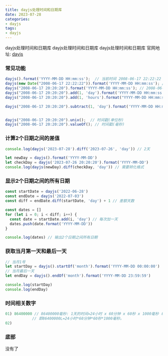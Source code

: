 ```yaml
---
title: dayjs处理时间和日期库
date: 2023-07-28
categories: 
- dayjs
tags:
- dayjs
---
```

dayjs处理时间和日期库
dayjs处理时间和日期库
dayjs处理时间和日期库
官网地址: [dayjs](https://dayjs.gitee.io/zh-CN/ "dayjs")



<!-- more -->

### 常见功能

```js
dayjs().format('YYYY-MM-DD HH:mm:ss');  // 当前时间 2008-06-17 22:22:22
dayjs(new Date("2008-06-17 22:22:22")).format('YYYY-MM-DD HH:mm:ss'); // 2008-06-17 22:22:22
dayjs("2008-06-17 20:20:20").format('YYYY-MM-DD HH:mm:ss'); // 2008-06-17 20:20:20
dayjs("2008-06-17 20:20:20").add(1, 'day').format('YYYY-MM-DD HH:mm:ss');  // 加一天时间
dayjs("2008-06-17 20:20:20").add(1, 'hours').format("YYYY-MM-DD HH:mm:ss"); // 加一小时

dayjs("2008-06-17 20:20:20").subtract(1, 'day').format('YYYY-MM-DD HH:mm:ss');  // 减一天时间


dayjs("2008-06-17 20:20:20").unix();  // 时间戳(单位秒)
dayjs("2008-06-17 20:20:20").valueOf(); // 时间戳(毫秒)

```

### 计算2个日期之间的差值

```js
console.log(dayjs('2023-07-28').diff('2023-07-26', 'day')) // 2天

let newDay = dayjs().format('YYYY-MM-DD')
let checkDay = dayjs('2023-07-26 20:20:20').format('YYYY-MM-DD')
console.log(dayjs(newDay).diff(checkDay, 'day')) // 需要转化格式
```

### 显示2个日期之间的所有日期

```js
const startDate = dayjs('2022-06-28')
const endDate = dayjs('2022-07-03')
const diff = endDate.diff(startDate, 'day') + 1 // 差额天数

const dates = []
for (let i = 0; i < diff; i++) {
  const date = startDate.add(i, 'day') // 每次加一天
  dates.push(date.format('YYYY-MM-DD'))
}

console.log(dates) // 输出2个日期之间所有日期
```



### 获取当月第一天和最后一天

```js
// 当月1号
let startDay = dayjs().startOf('month').format('YYYY-MM-DD 00:00:00')
// 当月最后一天
let endDay = dayjs().endOf('month').format('YYYY-MM-DD 23:59:59')

console.log(startDay)
console.log(endDay)
```



### 时间相关数字

```js
01) 86400000 // 86400000毫秒: 1天的时间=24小时 x 60分钟 x 60秒 x 1000毫秒 单位是L
			// 即86400000L=24小时*60分钟*60秒*1000毫秒。
02)
```



### 底部

没有了























